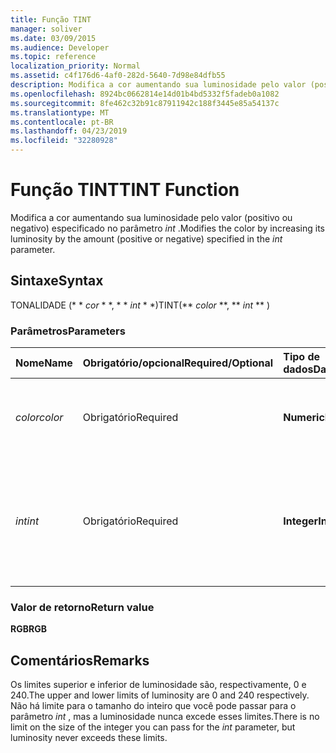 ```yaml
---
title: Função TINT
manager: soliver
ms.date: 03/09/2015
ms.audience: Developer
ms.topic: reference
localization_priority: Normal
ms.assetid: c4f176d6-4af0-282d-5640-7d98e84dfb55
description: Modifica a cor aumentando sua luminosidade pelo valor (positivo ou negativo) especificado no parâmetro int.
ms.openlocfilehash: 8924bc0662814e14d01b4bd5332f5fadeb0a1082
ms.sourcegitcommit: 8fe462c32b91c87911942c188f3445e85a54137c
ms.translationtype: MT
ms.contentlocale: pt-BR
ms.lasthandoff: 04/23/2019
ms.locfileid: "32280928"
---
```

# <a name="tint-function"></a><span data-ttu-id="0f54c-103">Função TINT</span><span class="sxs-lookup"><span data-stu-id="0f54c-103">TINT Function</span></span>

<span data-ttu-id="0f54c-104">Modifica a cor aumentando sua luminosidade pelo valor (positivo ou negativo) especificado no parâmetro _int_ .</span><span class="sxs-lookup"><span data-stu-id="0f54c-104">Modifies the color by increasing its luminosity by the amount (positive or negative) specified in the  _int_ parameter.</span></span> 
  
## <a name="syntax"></a><span data-ttu-id="0f54c-105">Sintaxe</span><span class="sxs-lookup"><span data-stu-id="0f54c-105">Syntax</span></span>

<span data-ttu-id="0f54c-106">TONALIDADE (\* \* *cor* \* \*, \* \* *int* \* \*)</span><span class="sxs-lookup"><span data-stu-id="0f54c-106">TINT(\*\* *color* \*\*, \*\* *int* \*\* )</span></span> 
  
### <a name="parameters"></a><span data-ttu-id="0f54c-107">Parâmetros</span><span class="sxs-lookup"><span data-stu-id="0f54c-107">Parameters</span></span>

|<span data-ttu-id="0f54c-108">**Nome**</span><span class="sxs-lookup"><span data-stu-id="0f54c-108">**Name**</span></span>|<span data-ttu-id="0f54c-109">**Obrigatório/opcional**</span><span class="sxs-lookup"><span data-stu-id="0f54c-109">**Required/Optional**</span></span>|<span data-ttu-id="0f54c-110">**Tipo de dados**</span><span class="sxs-lookup"><span data-stu-id="0f54c-110">**Data Type**</span></span>|<span data-ttu-id="0f54c-111">**Descrição**</span><span class="sxs-lookup"><span data-stu-id="0f54c-111">**Description**</span></span>|
|:-----|:-----|:-----|:-----|
| <span data-ttu-id="0f54c-112">_color_</span><span class="sxs-lookup"><span data-stu-id="0f54c-112">_color_</span></span> <br/> |<span data-ttu-id="0f54c-113">Obrigatório</span><span class="sxs-lookup"><span data-stu-id="0f54c-113">Required</span></span>  <br/> |<span data-ttu-id="0f54c-114">**Numeric**</span><span class="sxs-lookup"><span data-stu-id="0f54c-114">**Numeric**</span></span> <br/> |<span data-ttu-id="0f54c-115">O índice de cores do Microsoft Visio ou o valor RGB da cor.</span><span class="sxs-lookup"><span data-stu-id="0f54c-115">The Microsoft Visio color index or RGB value of the color.</span></span>  <br/> |
| <span data-ttu-id="0f54c-116">_int_</span><span class="sxs-lookup"><span data-stu-id="0f54c-116">_int_</span></span> <br/> |<span data-ttu-id="0f54c-117">Obrigatório</span><span class="sxs-lookup"><span data-stu-id="0f54c-117">Required</span></span>  <br/> |<span data-ttu-id="0f54c-118">**Integer**</span><span class="sxs-lookup"><span data-stu-id="0f54c-118">**Integer**</span></span> <br/> |<span data-ttu-id="0f54c-119">O valor pelo qual a luminosidade da cor será aumentada.</span><span class="sxs-lookup"><span data-stu-id="0f54c-119">The amount by which to increase the luminosity of the color.</span></span> <span data-ttu-id="0f54c-120">Pode ser positivo ou negativo.</span><span class="sxs-lookup"><span data-stu-id="0f54c-120">Can be positive or negative.</span></span>  <br/> |
   
### <a name="return-value"></a><span data-ttu-id="0f54c-121">Valor de retorno</span><span class="sxs-lookup"><span data-stu-id="0f54c-121">Return value</span></span>

 <span data-ttu-id="0f54c-122">**RGB**</span><span class="sxs-lookup"><span data-stu-id="0f54c-122">**RGB**</span></span>
  
## <a name="remarks"></a><span data-ttu-id="0f54c-123">Comentários</span><span class="sxs-lookup"><span data-stu-id="0f54c-123">Remarks</span></span>

<span data-ttu-id="0f54c-124">Os limites superior e inferior de luminosidade são, respectivamente, 0 e 240.</span><span class="sxs-lookup"><span data-stu-id="0f54c-124">The upper and lower limits of luminosity are 0 and 240 respectively.</span></span> <span data-ttu-id="0f54c-125">Não há limite para o tamanho do inteiro que você pode passar para o parâmetro _int_ , mas a luminosidade nunca excede esses limites.</span><span class="sxs-lookup"><span data-stu-id="0f54c-125">There is no limit on the size of the integer you can pass for the  _int_ parameter, but luminosity never exceeds these limits.</span></span> 
  

